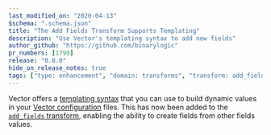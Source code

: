 ```yaml
---
last_modified_on: "2020-04-13"
$schema: ".schema.json"
title: "The Add Fields Transform Supports Templating"
description: "Use Vector's templating syntax to add new fields"
author_github: "https://github.com/binarylogic"
pr_numbers: [1799]
release: "0.8.0"
hide_on_release_notes: true
tags: ["type: enhancement", "domain: transforms", "transform: add_fields"]
---
```


Vector offers a [templating syntax][docs.templating] that you can use to build
dynamic values in your [Vector configuration][docs.configuration] files. This
has now been added to the [`add_fields` transform][docs.transforms.add_fields],
enabling the ability to create fields from other fields values.

[docs.configuration]: /docs/setup/configuration/
[docs.templating]: /docs/reference/templating/
[docs.transforms.add_fields]: /docs/reference/transforms/add_fields/
